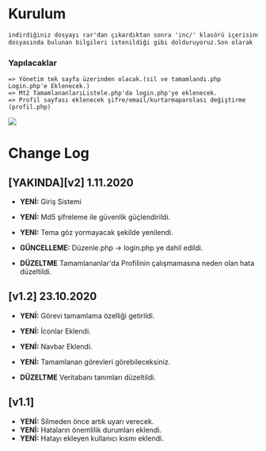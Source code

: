 ﻿# Kurulum

```txt
indirdiğiniz dosyayı rar'dan çıkardıktan sonra 'inc/' klasörü içerisindeki 'baglanti.php' 
dosyasında bulunan bilgileri istenildiği gibi dolduruyoruz.Son olarak 'veriTabanı.sql' dosyamızı veritabanımıza okutuyoruz.
```

### Yapılacaklar

	=> Yönetim tek sayfa üzerinden olacak.(sil ve tamamlandı.php Login.php'e Eklenecek.)
	=> Mt2 TamamlananlarıListele.php'da login.php'ye eklenecek.
	=> Profil sayfası eklenecek şifre/email/kurtarmaparolası değiştirme	(profil.php)
![](https://pandao.github.io/editor.md/images/logos/editormd-logo-180x180.png)
# Change Log

## [YAKINDA][v2] 1.11.2020
- <b>YENİ:</b> Giriş Sistemi
- <b>YENİ:</b> Md5 şifreleme ile güvenlik güçlendirildi.
- <b>YENI:</b> Tema göz yormayacak şekilde yenilendi.

- <b>GÜNCELLEME:</b> Düzenle.php -> login.php ye dahil edildi.

- <b>DÜZELTME</b> Tamamlananlar'da Profilinin çalışmamasına neden olan hata düzeltildi.

## [v1.2] 23.10.2020
- <b>YENİ:</b> Görevi tamamlama özelliği getirildi.
- <b>YENİ:</b> İconlar Eklendi.
- <b>YENİ:</b> Navbar Eklendi.
- <b>YENİ:</b> Tamamlanan görevleri görebileceksiniz.

- <b>DÜZELTME</b> Veritabanı tanımları düzeltildi.

## [v1.1]
- <b>YENİ:</b> Silmeden önce artık uyarı verecek.
- <b>YENİ:</b> Hataların önemlilik durumları eklendi.
- <b>YENİ:</b> Hatayı ekleyen kullanıcı kısmı eklendi.
